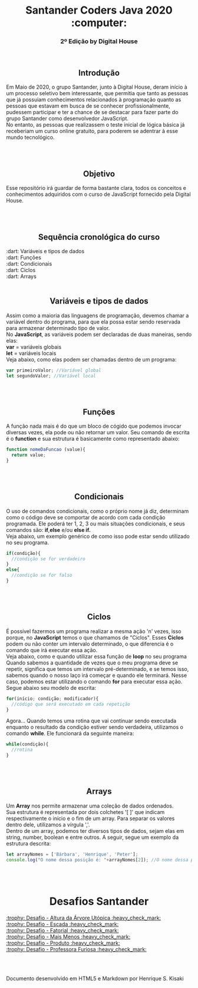 <!DOCTYPE HTML5>
<h1><div align = "center">Santander Coders Java 2020 :computer:</div></h1>
<h3><div align = "center">2º Edição by Digital House</div></h3>
</br>
<h2><b><div align = "center">Introdução</div></b></h2>
<p>Em Maio de 2020, o grupo Santander, junto à Digital House, deram início à um processo seletivo bem interessante, que permitia que tanto as pessoas que já possuiam conhecimentos relacionados à programação quanto as pessoas que estavam em busca de se conhecer profissionalmente, pudessem participar e ter a chance de se destacar para fazer parte do grupo Santander como desenvolvedor JavaScript.</br>No entanto, as pessoas que realizassem o teste inicial de lógica básica já receberiam um curso online gratuito, para poderem se adentrar à esse mundo tecnológico.</p>
</br></br>
<h2><b><div align = "center">Objetivo</align></b></h2>
<p>Esse repositório irá guardar de forma bastante clara, todos os conceitos e conhecimentos adquiridos com o curso de JavaScript fornecido pela Digital House.</p>
</br></br>
<h2><b><div align = "center">Sequência cronológica do curso</div></b></h2>
:dart: Variáveis e tipos de dados </br>
:dart: Funções </br>
:dart: Condicionais </br>
:dart: Ciclos </br>
:dart: Arrays </br></br>
<h2><b><div align = "center">Variáveis e tipos de dados</div></b></h2>
<p>Assim como a maioria das linguagens de programação, devemos chamar a variável dentro do programa, para que ela possa estar sendo reservada para armazenar determinado tipo de valor.</br>No <b>JavaScript</b>, as variáveis podem ser declaradas de duas maneiras, sendo elas:</br><b>var</b> = variáveis globais</br><b>let</b> = variáveis locais</br>Veja abaixo, como elas podem ser chamadas dentro de um programa:</p>

```javascript
var primeiroValor; //Variável global
let segundoValor; //Variável local
```

</br></br>
<h2><b><div align = "center">Funções</div></b></h2>
<p>A função nada mais é do que um bloco de cógido que podemos invocar diversas vezes, ela pode ou não retornar um valor. Seu comando de escrita é o <b>function</b> e sua estrutura é basicamente como representado abaixo:</p>

```javascript
function nomeDaFuncao (value){
  return value;
}
```

</br></br>
<h2><b><div align = "center">Condicionais</div></b></h2>
<p>O uso de comandos condicionais, como o próprio nome já diz, determinam como o código deve se comportar de acordo com cada condição programada. Ele poderá ter 1, 2, 3 ou mais situações condicionais, e seus comandos são: <b>if</b>,<b>else</b> e/ou <b>else if.</b></br>Veja abaixo, um exemplo genérico de como isso pode estar sendo utilizado no seu programa.</p>

```javascript
if(condição){
  //condição se for verdadeiro
}
else{
  //condição se for falso
}
```

</br></br>
<h2><b><div align = "center">Ciclos</div></b></h2>
<p>É possível fazermos um programa realizar a mesma ação 'n' vezes, isso porque, no <b>JavaScript</b> temos o que chamamos de "Ciclos". Esses <b>Ciclos</b> podem ou não conter um intervalo determinado, o que diferencia é o comando que irá executar essa ação.</br>Veja abaixo, como e quando utilizar essa função de <b>loop</b> no seu programa</br>Quando sabemos a quantidade de vezes que o meu programa deve se repetir, significa que temos um intervalo pré-determinado, e se temos isso, sabemos quando o nosso laço irá começar e quando ele terminará. Nesse caso, podemos estar utilizando o comando <b>for</b> para executar essa ação. Segue abaixo seu modelo de escrita:</p>

```javascript
for(início; condição; modificador){
  //código que será executado em cada repetição
}
```

<p>Agora... Quando temos uma rotina que vai continuar sendo executada enquanto o resultado da condição estiver sendo verdadeira, utilizamos o comando <b>while</b>. Ele funcionará da seguinte maneira: </p>

```javascript
while(condição){
  //rotina
}
```

</br></br>
<h2><b><div align = "center">Arrays</div></b></h2>
<p>Um <b>Array</b> nos permite armazenar uma coleção de dados ordenados.</br>Sua estrutura é representada por dois colchetes '[ ]' que indicam respectivamente o início e o fim de um array. Para separar os valores dentro dele, utilizamos a vírgula ','.</br>Dentro de um array, podemos ter diversos tipos de dados, sejam elas em string, number, boolean e entre outros. A seguir, segue um exemplo da estrutura descrita:</p>

```javascript
let arrayNomes = ['Bárbara', 'Henrique', 'Peter'];
console.log("O nome dessa posição é: "+arrayNomes[2]); //O nome dessa posição é: Peter
```

</br></br>
<h1><b><div align = "center">Desafios Santander</div></b></h1>
<p><a href = "https://github.com/HenriqueSaKi/Santander_Coders-JavaScript/blob/master/Desafio-AlturaArvoreUtopica.js">:trophy: Desafio - Altura da Árvore Utópica :heavy_check_mark: </a></br><a href = "https://github.com/HenriqueSaKi/Santander_Coders-JavaScript/blob/master/Desafio-Escada.js">:trophy: Desafio - Escada :heavy_check_mark: </a></br><a href = "https://github.com/HenriqueSaKi/Santander_Coders-JavaScript/blob/master/Desafio-Fatorial.js">:trophy: Desafio - Fatorial :heavy_check_mark: </a></br><a href = "https://github.com/HenriqueSaKi/Santander_Coders-JavaScript/blob/master/Desafio-MaisMenos.js">:trophy: Desafio - Mais Menos :heavy_check_mark: </a></br><a href = "https://github.com/HenriqueSaKi/Santander_Coders-JavaScript/blob/master/Desafio-Produto.js">:trophy: Desafio - Produto :heavy_check_mark: </a></br><a href = "https://github.com/HenriqueSaKi/Santander_Coders-JavaScript/blob/master/Desafio-Professora-Furiosa.js">:trophy: Desafio - Professora Furiosa :heavy_check_mark: </a></p>
</br></br>
<p>Documento desenvolvido em HTML5 e Markdown por Henrique S. Kisaki</p>
